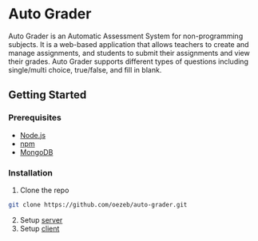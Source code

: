 # Auto Grader

Auto Grader is an Automatic Assessment System for non-programming subjects. It is a web-based application that allows teachers to create and manage assignments, and students to submit their assignments and view their grades. Auto Grader supports different types of questions including single/multi choice, true/false, and fill in blank. 

## Getting Started

### Prerequisites

- [Node.js](https://nodejs.org/en/)
- [npm](https://www.npmjs.com/)
- [MongoDB](https://www.mongodb.com/)

### Installation

1. Clone the repo
```sh
git clone https://github.com/oezeb/auto-grader.git
```
2. Setup [server](./server/README.md#installation)
3. Setup [client](./client/README.md#installation)
